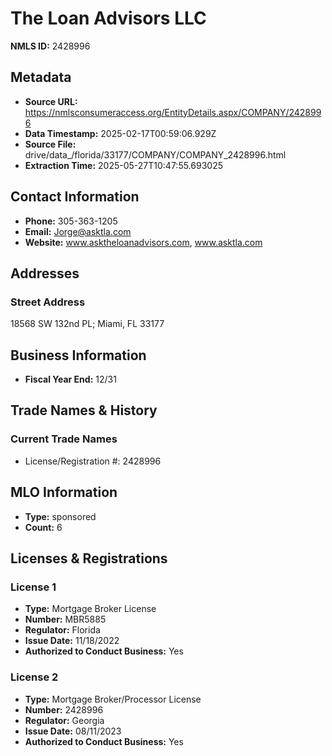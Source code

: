 # The Loan Advisors LLC

**NMLS ID:** 2428996

## Metadata
- **Source URL:** https://nmlsconsumeraccess.org/EntityDetails.aspx/COMPANY/2428996
- **Data Timestamp:** 2025-02-17T00:59:06.929Z
- **Source File:** drive/data_/florida/33177/COMPANY/COMPANY_2428996.html
- **Extraction Time:** 2025-05-27T10:47:55.693025

## Contact Information
- **Phone:** 305-363-1205
- **Email:** Jorge@asktla.com
- **Website:** www.asktheloanadvisors.com, www.asktla.com

## Addresses
### Street Address
18568 SW 132nd PL; Miami, FL 33177

## Business Information
- **Fiscal Year End:** 12/31

## Trade Names & History
### Current Trade Names
- License/Registration #: 2428996

## MLO Information
- **Type:** sponsored
- **Count:** 6

## Licenses & Registrations

### License 1
- **Type:** Mortgage Broker License
- **Number:** MBR5885
- **Regulator:** Florida
- **Issue Date:** 11/18/2022
- **Authorized to Conduct Business:** Yes

### License 2
- **Type:** Mortgage Broker/Processor License
- **Number:** 2428996
- **Regulator:** Georgia
- **Issue Date:** 08/11/2023
- **Authorized to Conduct Business:** Yes
